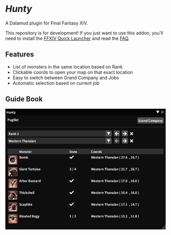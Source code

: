 # *Hunty*  

A Dalamud plugin for Final Fantasy XIV.

This repository is for development! If you just want to use this addon, you'll need to install the [FFXIV Quick Launcher](https://github.com/goatcorp/FFXIVQuickLauncher) and read the 
[FAQ](https://goatcorp.github.io/faq/dalamud_troubleshooting.html#q-how-do-i-installenable-plugins).

## Features   
+ List of monsters in the same location based on Rank
+ Clickable coords to open your map on that exact location
+ Easy to switch between Grand Company and Jobs
+ Automatic selection based on current job

## Guide Book  
![Book](Hunty/images/hunty.png)

